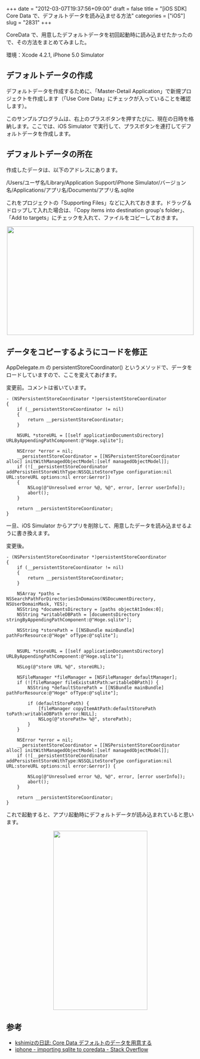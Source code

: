 +++
date = "2012-03-07T19:37:56+09:00"
draft = false
title = "[iOS SDK] Core Data で、デフォルトデータを読み込ませる方法"
categories = ["iOS"]
slug = "2831"
+++

CoreData で、用意したデフォルトデータを初回起動時に読み込ませたかったので、その方法をまとめてみました。

環境：Xcode 4.2.1, iPhone 5.0 Simulator

<h2>デフォルトデータの作成</h2>

デフォルトデータを作成するために、「Master-Detail Application」で新規プロジェクトを作成します（「Use Core Data」にチェックが入っていることを確認します）。

このサンプルプログラムは、右上のプラスボタンを押すたびに、現在の日時を格納します。ここでは、iOS Simulator で実行して、プラスボタンを連打してデフォルトデータを作成します。

<h2>デフォルトデータの所在</h2>

作成したデータは、以下のアドレスにあります。

/Users/ユーザ名/Library/Application Support/iPhone Simulator/バージョン名/Applications/アプリ名/Documents/アプリ名.sqlite

これをプロジェクトの「Supporting Files」などに入れておきます。ドラッグ＆ドロップして入れた場合は、「Copy items into destination group's folder」、「Add to targets」にチェックを入れて、ファイルをコピーしておきます。

<img style="display:block; margin-left:auto; margin-right:auto;" src="/images/2012/03/2831_1.png" border="0" width="500" height="291" />

<h2>データをコピーするようにコードを修正</h2>

AppDelegate.m の persistentStoreCoordinator() というメソッドで、データをロードしていますので、ここを変えてあげます。

変更前。コメントは省いています。

<pre><code>- (NSPersistentStoreCoordinator *)persistentStoreCoordinator
{
    if (__persistentStoreCoordinator != nil)
    {
        return __persistentStoreCoordinator;
    }
    
    NSURL *storeURL = [[self applicationDocumentsDirectory] URLByAppendingPathComponent:@&quot;Hoge.sqlite&quot;];
    
    NSError *error = nil;
    __persistentStoreCoordinator = [[NSPersistentStoreCoordinator alloc] initWithManagedObjectModel:[self managedObjectModel]];
    if (![__persistentStoreCoordinator addPersistentStoreWithType:NSSQLiteStoreType configuration:nil URL:storeURL options:nil error:&amp;error])
    {
        NSLog(@&quot;Unresolved error %@, %@&quot;, error, [error userInfo]);
        abort();
    }    
    
    return __persistentStoreCoordinator;
}
</code></pre>

一旦、iOS Simulator からアプリを削除して、用意したデータを読み込ませるように書き換えます。

変更後。

<pre><code>- (NSPersistentStoreCoordinator *)persistentStoreCoordinator
{
    if (__persistentStoreCoordinator != nil)
    {
        return __persistentStoreCoordinator;
    }
        
    NSArray *paths = NSSearchPathForDirectoriesInDomains(NSDocumentDirectory, NSUserDomainMask, YES);
    NSString *documentsDirectory = [paths objectAtIndex:0];
    NSString *writableDBPath = [documentsDirectory stringByAppendingPathComponent:@&quot;Hoge.sqlite&quot;];
    
    NSString *storePath = [[NSBundle mainBundle] pathForResource:@&quot;Hoge&quot; ofType:@&quot;sqlite&quot;];
    
    
    NSURL *storeURL = [[self applicationDocumentsDirectory] URLByAppendingPathComponent:@&quot;Hoge.sqlite&quot;]; 
    
    NSLog(@&quot;store URL %@&quot;, storeURL);
    
    NSFileManager *fileManager = [NSFileManager defaultManager];
    if (![fileManager fileExistsAtPath:writableDBPath]) {
        NSString *defaultStorePath = [[NSBundle mainBundle] pathForResource:@&quot;Hoge&quot; ofType:@&quot;sqlite&quot;];
                
        if (defaultStorePath) {
            [fileManager copyItemAtPath:defaultStorePath toPath:writableDBPath error:NULL];
            NSLog(@&quot;storePath= %@&quot;, storePath);
        }
    }    
    
    NSError *error = nil;
    __persistentStoreCoordinator = [[NSPersistentStoreCoordinator alloc] initWithManagedObjectModel:[self managedObjectModel]];
    if (![__persistentStoreCoordinator addPersistentStoreWithType:NSSQLiteStoreType configuration:nil URL:storeURL options:nil error:&amp;error]) {
        
        NSLog(@&quot;Unresolved error %@, %@&quot;, error, [error userInfo]);
        abort();
    }    
    
    return __persistentStoreCoordinator;
}
</code></pre>

これで起動すると、アプリ起動時にデフォルトデータが読み込まれていると思います。

<img style="display:block; margin-left:auto; margin-right:auto;" src="/images/2012/03/2831_2.png" border="0" width="252" height="480" />

<h2>参考</h2>

<ul><li><a href="http://blog.prunus.jp/2010/06/core-data.html" target="_blank">kshimizの日誌: Core Data デフォルトのデータを用意する</a></li>
<li><a href="http://stackoverflow.com/questions/5002250/importing-sqlite-to-coredata" target="_blank">iphone - importing sqlite to coredata - Stack Overflow</a></li></ul>
